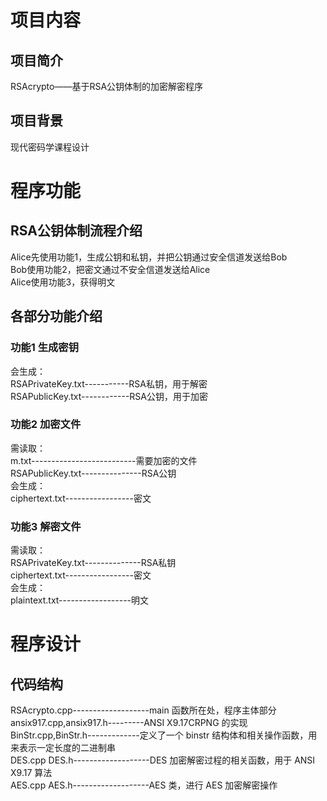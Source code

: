 # 项目内容

## 项目简介
RSAcrypto——基于RSA公钥体制的加密解密程序

## 项目背景
现代密码学课程设计

# 程序功能
## RSA公钥体制流程介绍
Alice先使用功能1，生成公钥和私钥，并把公钥通过安全信道发送给Bob<br>
Bob使用功能2，把密文通过不安全信道发送给Alice<br>
Alice使用功能3，获得明文<br>

## 各部分功能介绍
### 功能1 生成密钥
会生成：<br>
RSAPrivateKey.txt-----------RSA私钥，用于解密<br>
RSAPublicKey.txt------------RSA公钥，用于加密

### 功能2 加密文件
需读取：<br>
m.txt--------------------------需要加密的文件<br>
RSAPublicKey.txt---------------RSA公钥<br>
会生成：<br>
ciphertext.txt-----------------密文

### 功能3 解密文件
需读取：<br>
RSAPrivateKey.txt--------------RSA私钥<br>
ciphertext.txt-----------------密文<br>
会生成：<br>
plaintext.txt------------------明文

# 程序设计
## 代码结构
RSAcrypto.cpp-------------------main 函数所在处，程序主体部分<br>
ansix917.cpp,ansix917.h---------ANSI X9.17CRPNG 的实现<br>
BinStr.cpp,BinStr.h-------------定义了一个 binstr 结构体和相关操作函数，用来表示一定长度的二进制串<br>
DES.cpp DES.h-------------------DES 加密解密过程的相关函数，用于 ANSI X9.17 算法<br>
AES.cpp AES.h-------------------AES 类，进行 AES 加密解密操作
